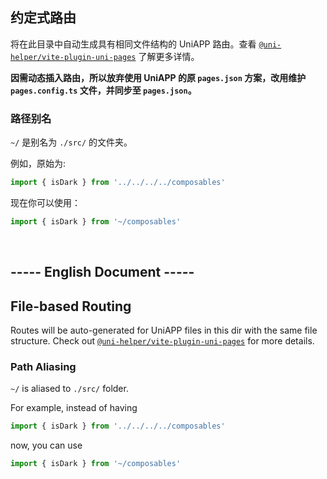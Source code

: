## 约定式路由

将在此目录中自动生成具有相同文件结构的 UniAPP 路由。查看 [`@uni-helper/vite-plugin-uni-pages`](https://github.com/uni-helper/vite-plugin-uni-pages) 了解更多详情。

**因需动态插入路由，所以放弃使用 UniAPP 的原 `pages.json` 方案，改用维护 `pages.config.ts` 文件，并同步至 `pages.json`。**

### 路径别名

`~/` 是别名为 `./src/` 的文件夹。

例如，原始为:

```ts
import { isDark } from '../../../../composables'
```

现在你可以使用：

```ts
import { isDark } from '~/composables'
```

<br />

## ----- English Document -----

## File-based Routing

Routes will be auto-generated for UniAPP files in this dir with the same file structure.
Check out [`@uni-helper/vite-plugin-uni-pages`](https://github.com/uni-helper/vite-plugin-uni-pages) for more details.

### Path Aliasing

`~/` is aliased to `./src/` folder.

For example, instead of having

```ts
import { isDark } from '../../../../composables'
```

now, you can use

```ts
import { isDark } from '~/composables'
```

